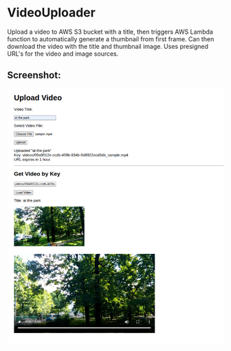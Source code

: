 # VideoUploader
Upload a video to AWS S3 bucket with a title, then triggers AWS Lambda function to automatically generate a thumbnail from first frame. Can then download the video with the title and thumbnail image. Uses presigned URL's for the video and image sources.

## Screenshot:
![screenshot](screenshot.png)
